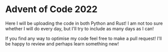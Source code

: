 # Advent of Code 2022

Here I will be uploading the code in both Python and Rust!
I am not too sure whether I will do every day, but I'll try to include as many days as I can!

If you find any way to optimise my code feel free to make a pull request! I'll be happy to review and perhaps learn something new!